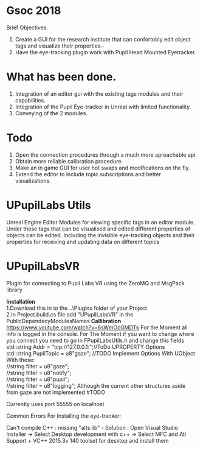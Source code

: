 # Gsoc 2018

Brief Objectives.
1. Create a GUI for the research institute that can confortobly edit object tags and visualize their properties.-
2. Have the eye-tracking plugin work with Pupil Head Mounted Eyetracker.
# What has been done.
1. Integration of an editor gui with the existing tags modules and their capabilities.
2. Integration of the Pupil Eye-tracker in Unreal with limited functionality.
3. Conveying of the 2 modules.
# Todo
1. Open the connection procedures through a much more aproachable api.
2. Obtain more reliable calibration procedure.
3. Make an in game GUI for user hot swaps and modifications on the fly.
4. Extend the editor to include topic subscriptions and better visualizations.

# UPupilLabs Utils

Unreal Engine Editor Modules for viewing specific tags in an editor module. Under these tags that can be visualised and edited different properties of objects can be edited. Including the invisible eye-tracking objects and their properties for receiving and updating data on different topics

# UPupilLabsVR
Plugin for connecting to Pupil Labs VR using the ZeroMQ and MsgPack library

<b>Installation</b>
<br/>1.Download this in to the ..\Plugins folder of your Project
<br/>2.In Project.build.cs file add "UPupilLabsVR" in the PublicDependecyModulesNames
<b>Callibration</b>
https://www.youtube.com/watch?v=6sWmOcGMDTk
For the Moment all info is logged in the console.
For The Moment if you want to change where you connect you need to go in FPupilLabsUtils.h and change this fields
	<br/>std::string Addr = "tcp://127.0.0.1:";//ToDo UPROPERTY Options
	<br/>std::string PupilTopic = u8"gaze"; //TODO Implement Options With UObject
<br/>With these:
  <br/>	//string filter = u8"gaze";
  <br/>	//string filter = u8"notify";
  <br/>	//string filter = u8"pupil";
  <br/>	//string filter = u8"logging"; 
Although the current other structures aside from gaze are not implemented #TODO
  
  Currently uses port 55555 on localhost

Common Errors For Installing the eye-tracker:

Can't compile C++ : missing "alts.lib" - Solution : Open Visual Studio Installer -> Select Desktop development with c++ -> Select MFC and Atl Support + VC++ 2015.3v 140 toolset for desktop and install them
